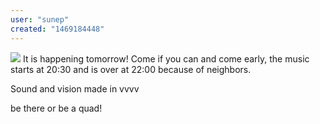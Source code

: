 ```yaml
---
user: "sunep"
created: "1469184448"
---
```


![](Strobe03.png) 
It is happening tomorrow!
Come if you can and come early, the music starts at 20:30 and is over at 22:00 because of neighbors.

Sound and vision made in vvvv

be there or be a quad!


